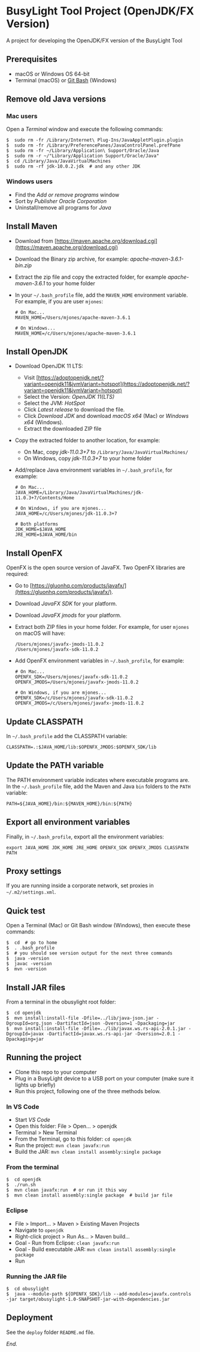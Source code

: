 # BusyLight Tool Project (OpenJDK/FX Version)

A project for developing the OpenJDK/FX version of the BusyLight Tool

## Prerequisites

* macOS or Windows OS 64-bit
* Terminal (macOS) or [Git Bash](https://git-scm.com/download/win) (Windows)

## Remove old Java versions

### Mac users

Open a _Terminal_ window and execute the following commands:

```
$  sudo rm -fr /Library/Internet\ Plug-Ins/JavaAppletPlugin.plugin 
$  sudo rm -fr /Library/PreferencePanes/JavaControlPanel.prefPane 
$  sudo rm -fr ~/Library/Application\ Support/Oracle/Java
$  sudo rm -r ~/"Library/Application Support/Oracle/Java"
$  cd /Library/Java/JavaVirtualMachines
$  sudo rm -rf jdk-10.0.2.jdk  # and any other JDK
```
    
### Windows users

* Find the _Add or remove programs_ window
* Sort by _Publisher_ *Oracle Corporation*
* Uninstall/remove all programs for _Java_

## Install Maven

* Download from [https://maven.apache.org/download.cgi](https://maven.apache.org/download.cgi)
* Download the Binary zip archive, for example: *apache-maven-3.6.1-bin.zip*
* Extract the zip file and copy the extracted folder, for example *apache-maven-3.6.1* to your home folder
* In your `~/.bash_profile` file, add the `MAVEN_HOME` environment variable. For example, if you are user `mjones`:

    ```
    # On Mac...
    MAVEN_HOME=/Users/mjones/apache-maven-3.6.1

    # On Windows...
    MAVEN_HOME=/c/Users/mjones/apache-maven-3.6.1
    ```

## Install OpenJDK

* Download OpenJDK 11 LTS:

    * Visit [https://adoptopenjdk.net/?variant=openjdk11&jvmVariant=hotspot](https://adoptopenjdk.net/?variant=openjdk11&jvmVariant=hotspot)
	* Select the Version: _OpenJDK 11(LTS)_
    * Select the JVM: _HotSpot_
    * Click _Latest release_ to download the file.
    * Click *Download JDK* and download _macOS x64_ (Mac) or _Windows x64_ (Windows).
    * Extract the downloaded ZIP file

* Copy the extracted folder to another location, for example:

    * On Mac, copy *jdk-11.0.3+7* to `/Library/Java/JavaVirtualMachines/`
    * On Windows, copy *jdk-11.0.3+7* to your home folder

* Add/replace Java environment variables in `~/.bash_profile`, for example:

    ```
    # On Mac...
	JAVA_HOME=/Library/Java/JavaVirtualMachines/jdk-11.0.3+7/Contents/Home

    # On Windows, if you are mjones...
    JAVA_HOME=/c/Users/mjones/jdk-11.0.3+7

    # Both platforms
	JDK_HOME=$JAVA_HOME
	JRE_HOME=$JAVA_HOME/bin
    ```

## Install OpenFX

OpenFX is the open source version of JavaFX. Two OpenFX libraries are required:

* Go to [https://gluonhq.com/products/javafx/](https://gluonhq.com/products/javafx/).
* Download _JavaFX SDK_ for your platform.
* Download _JavaFX jmods_ for your platform.
* Extract both ZIP files in your home folder. For example, for user `mjones` on macOS will have:

    ```
    /Users/mjones/javafx-jmods-11.0.2
    /Users/mjones/javafx-sdk-11.0.2
    ```

* Add OpenFX environment variables in `~/.bash_profile`, for example:

    ```
    # On Mac...
    OPENFX_SDK=/Users/mjones/javafx-sdk-11.0.2
    OPENFX_JMODS=/Users/mjones/javafx-jmods-11.0.2

    # On Windows, if you are mjones...
    OPENFX_SDK=/c/Users/mjones/javafx-sdk-11.0.2
    OPENFX_JMODS=/c/Users/mjones/javafx-jmods-11.0.2
    ```

## Update CLASSPATH

In `~/.bash_profile` add the CLASSPATH variable:

```
CLASSPATH=.:$JAVA_HOME/lib:$OPENFX_JMODS:$OPENFX_SDK/lib
```

## Update the PATH variable

The PATH environment variable indicates where executable programs are. In the `~/.bash_profile` file, add the Maven and Java `bin` folders to the `PATH` variable:

```
PATH=${JAVA_HOME}/bin:${MAVEN_HOME}/bin:${PATH}
```

## Export all environment variables

Finally, in `~/.bash_profile`, export all the environment variables:

```
export JAVA_HOME JDK_HOME JRE_HOME OPENFX_SDK OPENFX_JMODS CLASSPATH PATH	
```

## Proxy settings

If you are running inside a corporate network, set proxies in `~/.m2/settings.xml`.

## Quick test

Open a Terminal (Mac) or Git Bash window (Windows), then execute these commands:

```
$  cd  # go to home
$  . .bash_profile
$  # you should see version output for the next three commands
$  java -version   
$  javac -version
$  mvn -version
```

## Install JAR files

From a terminal in the obusylight root folder:

```
$  cd openjdk
$  mvn install:install-file -Dfile=../lib/java-json.jar -DgroupId=org.json -DartifactId=json -Dversion=1 -Dpackaging=jar
$  mvn install:install-file -Dfile=../lib/javax.ws.rs-api-2.0.1.jar -DgroupId=javax -DartifactId=javax.ws.rs-api-jar -Dversion=2.0.1 -Dpackaging=jar
```

## Running the project

* Clone this repo to your computer
* Plug in a BusyLight device to a USB port on your computer (make sure it lights up briefly)
* Run this project, following one of the three methods below.

### In VS Code

* Start _VS Code_
* Open this folder: File > Open... > openjdk
* Terminal > New Terminal
* From the Terminal, go to this folder: `cd openjdk`
* Run the project: `mvn clean javafx:run`
* Build the JAR: `mvn clean install assembly:single package`

### From the terminal

```
$  cd openjdk
$  ./run.sh
$  mvn clean javafx:run  # or run it this way
$  mvn clean install assembly:single package  # build jar file
```

### Eclipse

* File > Import... > Maven > Existing Maven Projects
* Navigate to `openjdk`
* Right-click project > Run As... > Maven build...
* Goal - Run from Eclipse: `clean javafx:run`
* Goal - Build executable JAR: `mvn clean install assembly:single package` 
* Run

### Running the JAR file

```
$  cd obusylight
$  java --module-path ${OPENFX_SDK}/lib --add-modules=javafx.controls -jar target/obusylight-1.0-SNAPSHOT-jar-with-dependencies.jar
```

## Deployment

See the `deploy` folder `README.md` file.



_End._